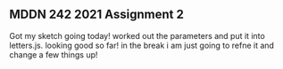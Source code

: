 ## MDDN 242 2021 Assignment 2

Got my sketch going today! worked out the parameters and put it into letters.js. looking good so far! in the break i am just going to refne it and change a few things up! 